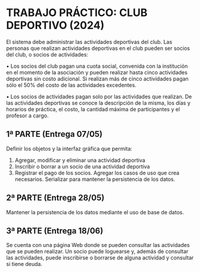 # TRABAJO PRÁCTICO: CLUB DEPORTIVO (2024)

El sistema debe administrar las actividades deportivas del club.
Las personas que realizan actividades deportivas en el club pueden ser socios del club, o 
socios de actividades:

• Los socios del club pagan una cuota social, convenida con la institución en el 
momento de la asociación y pueden realizar hasta cinco actividades deportivas 
sin costo adicional. Si realizan más de cinco actividades pagan sólo el 50% del 
costo de las actividades excedentes.

• Los socios de actividades pagan solo por las actividades que realizan. 
De las actividades deportivas se conoce la descripción de la misma, los días y horarios
de práctica, el costo, la cantidad máxima de participantes y el profesor a cargo.

## 1ª PARTE (Entrega 07/05)
Definir los objetos y la interfaz gráfica que permita:
1. Agregar, modificar y eliminar una actividad deportiva
2. Inscribir o borrar a un socio de una actividad deportiva
3. Registrar el pago de los socios.
Agregar los casos de uso que crea necesarios.
Serializar para mantener la persistencia de los datos.

## 2ª PARTE (Entrega 28/05)
Mantener la persistencia de los datos mediante el uso de base de datos.

## 3ª PARTE (Entrega 18/06)
Se cuenta con una página Web donde se pueden consultar las actividades que se pueden 
realizar.
Un socio puede loguearse y, además de consultar las actividades, puede inscribirse o 
borrarse de alguna actividad y consultar si tiene deuda.
